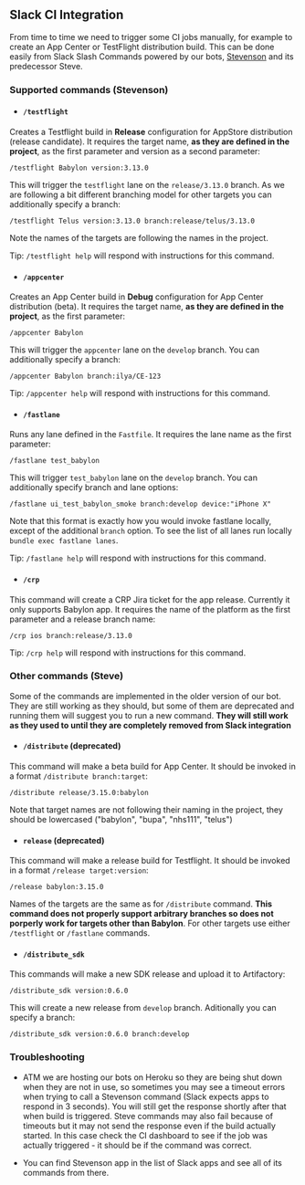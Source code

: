 ## Slack CI Integration

From time to time we need to trigger some CI jobs manually, for example to create an App Center or TestFlight distribution build. This can be done easily from Slack Slash Commands powered by our bots, [Stevenson](https://github.com/Babylonpartners/Stevenson) and its predecessor Steve.

### Supported commands (Stevenson)

* #### `/testflight` 

Creates a Testflight build in **Release** configuration for AppStore distribution (release candidate). It requires the target name, **as they are defined in the project**, as the first parameter and version as a second parameter:

```
/testflight Babylon version:3.13.0
```

This will trigger the `testflight` lane on the `release/3.13.0` branch. As we are following a bit different branching model for other targets you can additionally specify a branch:

```
/testflight Telus version:3.13.0 branch:release/telus/3.13.0
```

Note the names of the targets are following the names in the project.

Tip: `/testflight help` will respond with instructions for this command.

* #### `/appcenter`

Creates an App Center build in **Debug** configuration for App Center distribution (beta). It requires the target name, **as they are defined in the project**, as the first parameter:

```
/appcenter Babylon
```

This will trigger the `appcenter` lane on the `develop` branch. You can additionally specify a branch:

```
/appcenter Babylon branch:ilya/CE-123
```

Tip: `/appcenter help` will respond with instructions for this command.

* #### `/fastlane`

Runs any lane defined in the `Fastfile`. It requires the lane name as the first parameter:

```
/fastlane test_babylon 
```

This will trigger `test_babylon` lane on the `develop` branch. You can additionally specify branch and lane options:

```
/fastlane ui_test_babylon_smoke branch:develop device:"iPhone X"
```

Note that this format is exactly how you would invoke fastlane locally, except of the additional `branch` option.
To see the list of all lanes run locally `bundle exec fastlane lanes`.

Tip: `/fastlane help` will respond with instructions for this command.

* #### `/crp`

This command will create a CRP Jira ticket for the app release. Currently it only supports Babylon app. It requires the name of the platform as the first parameter and a release branch name:

```
/crp ios branch:release/3.13.0
```

Tip: `/crp help` will respond with instructions for this command.

### Other commands (Steve)

Some of the commands are implemented in the older version of our bot. They are still working as they should, but some of them are deprecated and running them will suggest you to run a new command. **They will still work as they used to until they are completely removed from Slack integration**

* #### `/distribute` (deprecated)

This command will make a beta build for App Center. It should be invoked in a format `/distribute branch:target`:

```
/distribute release/3.15.0:babylon
```

Note that target names are not following their naming in the project, they should be lowercased ("babylon", "bupa", "nhs111", "telus")

* #### `release` (deprecated)

This command will make a release build for Testflight. It should be invoked in a format `/release target:version`:

```
/release babylon:3.15.0
```

Names of the targets are the same as for `/distribute` command. **This command does not properly support arbitrary branches so does not porperly work for targets other than Babylon**. For other targets use either `/testflight` or `/fastlane` commands.

* #### `/distribute_sdk`

This commands will make a new SDK release and upload it to Artifactory:

```
/distribute_sdk version:0.6.0
```

This will create a new release from `develop` branch. Aditionally you can specify a branch:

```
/distribute_sdk version:0.6.0 branch:develop
```

### Troubleshooting

* ATM we are hosting our bots on Heroku so they are being shut down when they are not in use, so sometimes you may see a timeout errors when trying to call a Stevenson command (Slack expects apps to respond in 3 seconds). You will still get the response shortly after that when build is triggered. Steve commands may also fail because of timeouts but it may not send the response even if the build actually started. In this case check the CI dashboard to see if the job was actually triggered - it should be if the command was correct.

* You can find Stevenson app in the list of Slack apps and see all of its commands from there.
